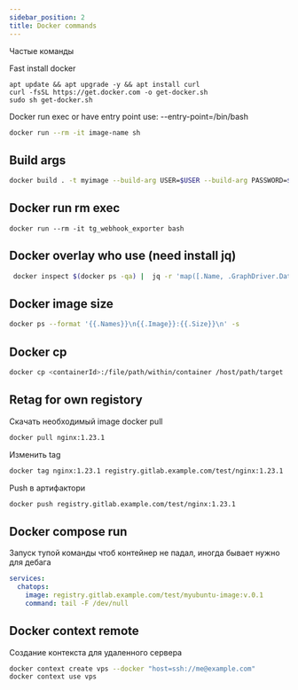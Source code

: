 ```yaml
---
sidebar_position: 2
title: Docker commands
---
```


Частые команды

Fast install docker
```shell
apt update && apt upgrade -y && apt install curl
curl -fsSL https://get.docker.com -o get-docker.sh
sudo sh get-docker.sh
```

Docker run exec or have entry point use: --entry-point=/bin/bash
```bash
docker run --rm -it image-name sh
```

## Build args


```bash
docker build . -t myimage --build-arg USER=$USER --build-arg PASSWORD=$PASSWORD
```


## Docker run rm exec

```
docker run --rm -it tg_webhook_exporter bash
```

## Docker overlay who use (need install jq)

```bash
 docker inspect $(docker ps -qa) |  jq -r 'map([.Name, .GraphDriver.Data.MergedDir]) | .[] | "\(.[0])\t\(.[1])"'
```

## Docker image size

```bash
docker ps --format '{{.Names}}\n{{.Image}}:{{.Size}}\n' -s
```

## Docker cp
```bash
docker cp <containerId>:/file/path/within/container /host/path/target
```


## Retag for own registory

Скачать необходимый image docker pull

```bash
docker pull nginx:1.23.1
```

Изменить tag

```bash
docker tag nginx:1.23.1 registry.gitlab.example.com/test/nginx:1.23.1
```

Push в артифактори

```bash
docker push registry.gitlab.example.com/test/nginx:1.23.1
```

## Docker compose run 

Запуск тупой команды чтоб контейнер не падал, иногда бывает нужно для дебага

```yaml
services:
  chatops:
    image: registry.gitlab.example.com/test/myubuntu-image:v.0.1
    command: tail -F /dev/null
```


## Docker context remote 

Создание контекста для удаленного сервера

```bash
docker context create vps --docker "host=ssh://me@example.com"
docker context use vps
```
